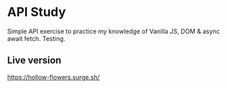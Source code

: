 # API Study

Simple API exercise to practice my knowledge of Vanilla JS, DOM & async await fetch.
Testing.

## Live version

https://hollow-flowers.surge.sh/
